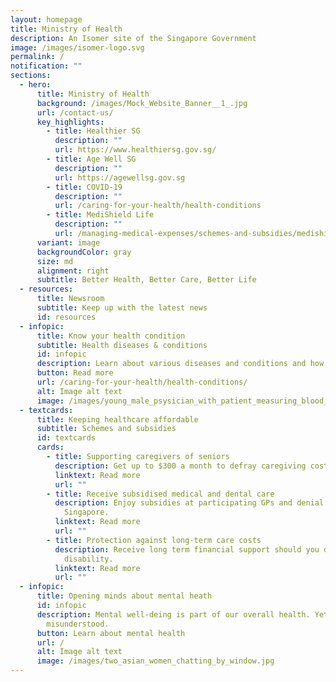 ```yaml
---
layout: homepage
title: Ministry of Health
description: An Isomer site of the Singapore Government
image: /images/isomer-logo.svg
permalink: /
notification: ""
sections:
  - hero:
      title: Ministry of Health
      background: /images/Mock_Website_Banner__1_.jpg
      url: /contact-us/
      key_highlights:
        - title: Healthier SG
          description: ""
          url: https://www.healthiersg.gov.sg/
        - title: Age Well SG
          description: ""
          url: https://agewellsg.gov.sg
        - title: COVID-19
          description: ""
          url: /caring-for-your-health/health-conditions
        - title: MediShield Life
          description: ""
          url: /managing-medical-expenses/schemes-and-subsidies/medishield-life/
      variant: image
      backgroundColor: gray
      size: md
      alignment: right
      subtitle: Better Health, Better Care, Better Life
  - resources:
      title: Newsroom
      subtitle: Keep up with the latest news
      id: resources
  - infopic:
      title: Know your health condition
      subtitle: Health diseases & conditions
      id: infopic
      description: Learn about various diseases and conditions and how you can manage them.
      button: Read more
      url: /caring-for-your-health/health-conditions/
      alt: Image alt text
      image: /images/young_male_psysician_with_patient_measuring_blood_pressure.jpg
  - textcards:
      title: Keeping healthcare affordable
      subtitle: Schemes and subsidies
      id: textcards
      cards:
        - title: Supporting caregivers of seniors
          description: Get up to $300 a month to defray caregiving costs.
          linktext: Read more
          url: ""
        - title: Receive subsidised medical and dental care
          description: Enjoy subsidies at participating GPs and denial clinics across
            Singapore.
          linktext: Read more
          url: ""
        - title: Protection against long-term care costs
          description: Receive long term financial support should you develop severe
            disability.
          linktext: Read more
          url: ""
  - infopic:
      title: Opening minds about mental heath
      id: infopic
      description: Mental well-deing is part of our overall health. Yet, it is often
        misunderstood.
      button: Learn about mental health
      url: /
      alt: Image alt text
      image: /images/two_asian_women_chatting_by_window.jpg
---
```

